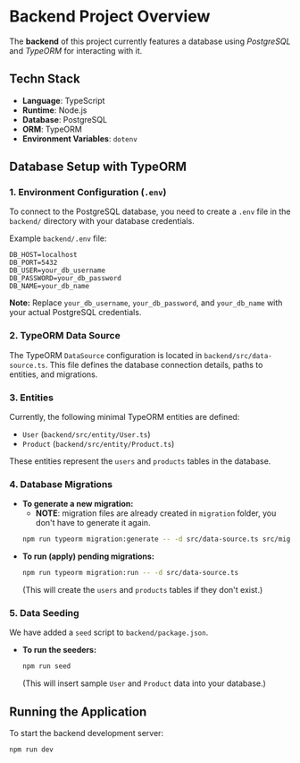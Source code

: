 # Backend Project Overview

The **backend** of this project currently features a database using *PostgreSQL* and *TypeORM* for interacting with it.  

## Techn Stack
* **Language**: TypeScript
*   **Runtime**: Node.js
*   **Database**: PostgreSQL
*   **ORM**: TypeORM
*   **Environment Variables**: `dotenv`

## Database Setup with TypeORM

### 1. Environment Configuration (`.env`)

To connect to the PostgreSQL database, you need to create a `.env` file in the `backend/` directory with your database credentials.

Example `backend/.env` file:
```
DB_HOST=localhost
DB_PORT=5432
DB_USER=your_db_username
DB_PASSWORD=your_db_password
DB_NAME=your_db_name
```

**Note:** Replace `your_db_username`, `your_db_password`, and `your_db_name` with your actual PostgreSQL credentials.

### 2. TypeORM Data Source

The TypeORM `DataSource` configuration is located in `backend/src/data-source.ts`. This file defines the database connection details, paths to entities, and migrations.

### 3. Entities

Currently, the following minimal TypeORM entities are defined:
*   `User` (`backend/src/entity/User.ts`)
*   `Product` (`backend/src/entity/Product.ts`)

These entities represent the `users` and `products` tables in the database.

### 4. Database Migrations 
*   **To generate a new migration:**
    - **NOTE**: migration files are already created in `migration` folder, you don't have to generate it again. 
    ```bash
    npm run typeorm migration:generate -- -d src/data-source.ts src/migration/YourMigrationName
    ```
*   **To run (apply) pending migrations:**
    ```bash
    npm run typeorm migration:run -- -d src/data-source.ts
    ```
    (This will create the `users` and `products` tables if they don't exist.)

### 5. Data Seeding
 We have added a `seed` script to `backend/package.json`.

*   **To run the seeders:**
    ```bash
    npm run seed
    ```
    (This will insert sample `User` and `Product` data into your database.)

## Running the Application

To start the backend development server:

```bash
npm run dev
```